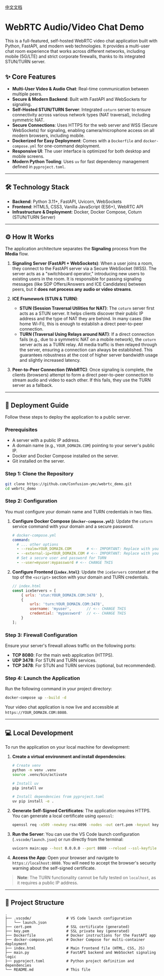 [中文文档](./README.zh-CN.md)

# WebRTC Audio/Video Chat Demo

This is a full-featured, self-hosted WebRTC video chat application built with Python, FastAPI, and modern web technologies. It provides a multi-user chat room experience that works across different networks, including mobile (5G/LTE) and strict corporate firewalls, thanks to its integrated STUN/TURN server.


## ✨ Core Features

- **Multi-User Video & Audio Chat**: Real-time communication between multiple peers.
- **Secure & Modern Backend**: Built with FastAPI and WebSockets for signaling.
- **Self-Hosted STUN/TURN Server**: Integrated `coturn` server to ensure connectivity across various network types (NAT traversal), including symmetric NAT.
- **Secure Connections**: Uses HTTPS for the web server and WSS (Secure WebSockets) for signaling, enabling camera/microphone access on all modern browsers, including mobile.
- **Dockerized for Easy Deployment**: Comes with a `Dockerfile` and `docker-compose.yml` for one-command deployment.
- **Responsive UI**: The user interface is optimized for both desktop and mobile screens.
- **Modern Python Tooling**: Uses `uv` for fast dependency management defined in `pyproject.toml`.

---

## 🛠️ Technology Stack

- **Backend**: Python 3.11+, FastAPI, Uvicorn, WebSockets
- **Frontend**: HTML5, CSS3, Vanilla JavaScript (ES6+), WebRTC API
- **Infrastructure & Deployment**: Docker, Docker Compose, Coturn (STUN/TURN Server)

---

## ⚙️ How It Works

The application architecture separates the **Signaling** process from the **Media** flow.

1.  **Signaling Server (FastAPI + WebSockets)**: When a user joins a room, they connect to the FastAPI server via a Secure WebSocket (WSS). The server acts as a "switchboard operator," introducing new users to existing users in the room. It is responsible for passing signaling messages (like SDP Offers/Answers and ICE Candidates) between peers, but it **does not process any audio or video streams**.

2.  **ICE Framework (STUN & TURN)**:
    -   **STUN (Session Traversal Utilities for NAT)**: The `coturn` server first acts as a STUN server. It helps clients discover their public IP address and the type of NAT they are behind. In many cases (like home Wi-Fi), this is enough to establish a direct peer-to-peer connection.
    -   **TURN (Traversal Using Relays around NAT)**: If a direct connection fails (e.g., due to a symmetric NAT on a mobile network), the `coturn` server acts as a TURN relay. All media traffic is then relayed through the server, ensuring a connection can always be established. This guarantees robustness at the cost of higher server bandwidth usage and slightly increased latency.

3.  **Peer-to-Peer Connection (WebRTC)**: Once signaling is complete, the clients (browsers) attempt to form a direct peer-to-peer connection to stream audio and video to each other. If this fails, they use the TURN server as a fallback.

---

## 🚀 Deployment Guide

Follow these steps to deploy the application to a public server.

### Prerequisites

- A server with a public IP address.
- A domain name (e.g., `YOUR_DOMAIN.COM`) pointing to your server's public IP.
- Docker and Docker Compose installed on the server.
- Git installed on the server.

### Step 1: Clone the Repository

```bash
git clone https://github.com/Confusion-ymc/webrtc_demo.git
cd webrtc_demo
```

### Step 2: Configuration

You must configure your domain name and TURN credentials in two files.

1.  **Configure Docker Compose (`docker-compose.yml`)**:
    Update the `coturn` service command with your domain and a secure password.

    ```yaml
    # docker-compose.yml
    command:
      # ... other options
      - --realm=YOUR_DOMAIN.COM       # <-- IMPORTANT: Replace with your domain
      - --external-ip=YOUR_DOMAIN.COM # <-- IMPORTANT: Replace with your domain
      # Set a secure user and password for TURN
      - --user=myuser:mypassword # <-- CHANGE THIS
    ```

2.  **Configure Frontend (`index.html`)**:
    Update the `iceServers` constant at the top of the `<script>` section with your domain and TURN credentials.

    ```javascript
    // index.html
    const iceServers = [
        { urls: 'stun:YOUR_DOMAIN.COM:3478' },
        {
            urls: 'turn:YOUR_DOMAIN.COM:3478',
            username: 'myuser',       // <-- CHANGE THIS
            credential: 'mypassword'  // <-- CHANGE THIS
        }
    ];
    ```

### Step 3: Firewall Configuration

Ensure your server's firewall allows traffic on the following ports:
- **TCP 8080**: For the main web application (HTTPS).
- **UDP 3478**: For STUN and TURN services.
- **TCP 3478**: For STUN and TURN services (optional, but recommended).

### Step 4: Launch the Application

Run the following command in your project directory:

```bash
docker-compose up --build -d
```

Your video chat application is now live and accessible at `https://YOUR_DOMAIN.COM:8080`.

---

## 💻 Local Development

To run the application on your local machine for development:

1.  **Create a virtual environment and install dependencies**:
    ```bash
    # Create venv
    python -m venv .venv
    source .venv/bin/activate

    # Install uv
    pip install uv

    # Install dependencies from pyproject.toml
    uv pip install -e .
    ```

2.  **Generate Self-Signed Certificates**:
    The application requires HTTPS. You can generate a local certificate using `openssl`:
    ```bash
    openssl req -x509 -newkey rsa:4096 -nodes -out cert.pem -keyout key.pem -days 365 -subj "/CN=localhost"
    ```

3.  **Run the Server**:
    You can use the VS Code launch configuration (`.vscode/launch.json`) or run directly from the terminal:
    ```bash
    uvicorn main:app --host 0.0.0.0 --port 8080 --reload --ssl-keyfile ./key.pem --ssl-certfile ./cert.pem
    ```

4.  **Access the App**:
    Open your browser and navigate to `https://localhost:8080`. You will need to accept the browser's security warning about the self-signed certificate.

> **Note**: The TURN functionality cannot be fully tested on `localhost`, as it requires a public IP address.

---

## 📁 Project Structure

```
.
├── .vscode/                # VS Code launch configuration
│   └── launch.json
├── cert.pem                # SSL certificate (generated)
├── key.pem                 # SSL private key (generated)
├── Dockerfile              # Docker instructions for the FastAPI app
├── docker-compose.yml      # Docker Compose for multi-container deployment
├── index.html              # Main frontend file (HTML, CSS, JS)
├── main.py                 # FastAPI backend and WebSocket signaling logic
├── pyproject.toml          # Python project definition and dependencies
└── README.md               # This file
```
